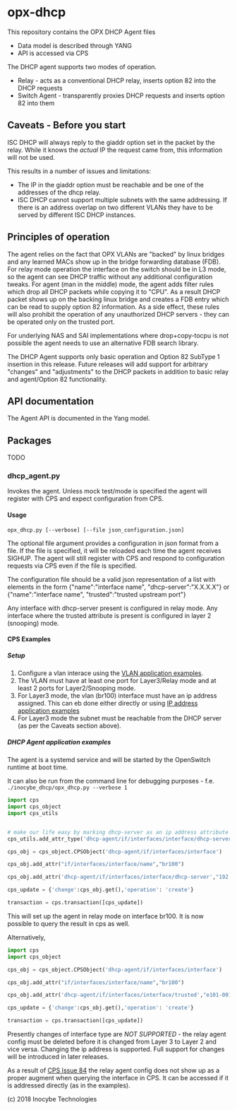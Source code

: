 # opx-dhcp
This repository contains the OPX DHCP Agent files

- Data model is described through YANG
- API is accessed via CPS

The DHCP agent supports two modes of operation.

- Relay - acts as a conventional DHCP relay, inserts option 82 into the DHCP requests
- Switch Agent - transparently proxies DHCP requests and inserts option 82 into them

## Caveats - Before you start

ISC DHCP will always reply to the giaddr option set in the packet by the relay. While it knows the *actual* IP the request came from,
this information will not be used.

This results in a number of issues and limitations:

- The IP in the giaddr option must be reachable and be one of the addresses of the dhcp relay.
- ISC DHCP cannot support multiple subnets with the same addressing. If there is an address overlap on two different VLANs they have to be served by different ISC DHCP instances.

## Principles of operation

The agent relies on the fact that OPX VLANs are "backed" by linux bridges and any learned MACs show up in the bridge forwarding database (FDB). For relay mode operation the
interface on the switch should be in L3 mode, so the agent can see DHCP traffic without any additional configuration tweaks. For agent (man in the middle) mode, the agent adds
filter rules which drop all DHCP packets while copying it to "CPU". As a result DHCP packet shows up on the backing linux bridge and creates a FDB entry which can be read
to supply option 82 information. As a side effect, these rules will also prohibit the operation of any unauthorized DHCP servers - they can be operated only on the trusted
port.

For underlying NAS and SAI implementations where drop+copy-tocpu is not possible the agent needs to use an alternative FDB search library. 

The DHCP Agent supports only basic operation and Option 82 SubType 1 insertion in this release. Future releases will add support for arbitrary "changes" and "adjustments" to the DHCP packets in addition to
basic relay and agent/Option 82 functionality.

## API documentation
The Agent API is documented in the Yang model.

## Packages

TODO

### dhcp\_agent.py
Invokes the agent. Unless mock test/mode is specified the agent will register with CPS and expect configuration from CPS.

#### Usage

`opx_dhcp.py [--verbose] [--file json_configuration.json] `

The optional file argument provides a configuration in json format from a file. If the file is specified, it will be reloaded each time the agent receives SIGHUP.
The agent will still register with CPS and respond to configuration requests via CPS even if the file is specified.

The configuration file should be a valid json representation of a list with elements in the form {"name":"interface name", "dhcp-server":"X.X.X.X"} or 
{"name":"interface name", "trusted":"trusted upstream port"}

Any interface with dhcp-server present is configured in relay mode. Any interface where the trusted attribute is present is configured in layer 2 (snooping) mode.

#### CPS Examples

##### Setup

1. Configure a vlan interace using the [VLAN application examples](https://github.com/open-switch/opx-docs/wiki/VLAN-application-examples).
2. The VLAN must have at least one port for Layer3/Relay mode and at least 2 ports for Layer2/Snooping mode.
3. For Layer3 mode, the vlan (br100) interface must have an ip address assigned. This can eb done either directly or using [IP address application examples](https://github.com/open-switch/opx-docs/wiki/IP-address-application-examples)
4. For Layer3 mode the subnet must be reachable from the DHCP server (as per the Caveats section above).

##### DHCP Agent application examples

The agent is a systemd service and will be started by the OpenSwitch runtime at boot time. 

It can also be run from the command line for debugging purposes - f.e. `./inocybe_dhcp/opx_dhcp.py --verbose 1`


```python
import cps
import cps_object
import cps_utils


# make our life easy by marking dhcp-server as an ip address attribute
cps_utils.add_attr_type('dhcp-agent/if/interfaces/interface/dhcp-server', 'ipv4')

cps_obj = cps_object.CPSObject('dhcp-agent/if/interfaces/interface')

cps_obj.add_attr("if/interfaces/interface/name","br100")

cps_obj.add_attr('dhcp-agent/if/interfaces/interface/dhcp-server',"192.168.3.1")

cps_update = {'change':cps_obj.get(),'operation': 'create'}

transaction = cps.transaction([cps_update])

```

This will set up the agent in relay mode on interface br100. It is now possible to query the result in cps as well.

Alternatively,

```python
import cps
import cps_object

cps_obj = cps_object.CPSObject('dhcp-agent/if/interfaces/interface')

cps_obj.add_attr("if/interfaces/interface/name","br100")

cps_obj.add_attr('dhcp-agent/if/interfaces/interface/trusted',"e101-001-0")

cps_update = {'change':cps_obj.get(),'operation': 'create'}

transaction = cps.transaction([cps_update])

```

Presently changes of interface type are *NOT SUPPORTED* - the relay agent config must be deleted before it is changed
from Layer 3 to Layer 2 and vice versa. Changing the ip address is supported. Full support for changes will be introduced
in later releases.

As a result of [CPS Issue 84](https://github.com/open-switch/opx-cps/issues/84) the relay agent config does not show up
as a proper augment when querying the interface in CPS. It can be accessed if it is addressed directly (as in the examples).

(c) 2018 Inocybe Technologies
